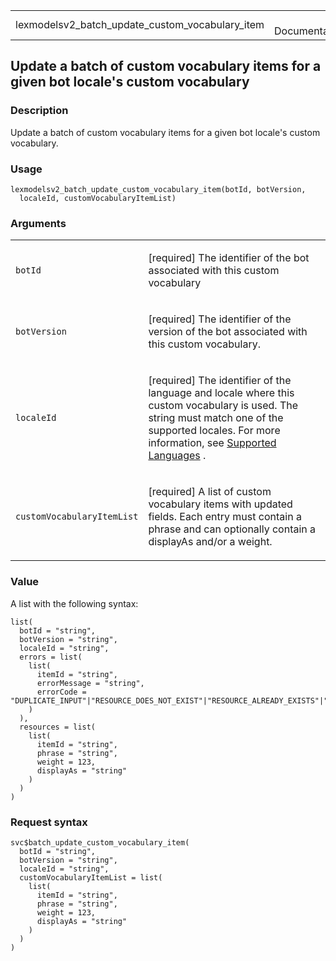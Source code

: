 <table style="width: 100%;">
<tbody>
<tr class="odd">
<td>lexmodelsv2_batch_update_custom_vocabulary_item</td>
<td style="text-align: right;">R Documentation</td>
</tr>
</tbody>
</table>

## Update a batch of custom vocabulary items for a given bot locale's custom vocabulary

### Description

Update a batch of custom vocabulary items for a given bot locale's
custom vocabulary.

### Usage

    lexmodelsv2_batch_update_custom_vocabulary_item(botId, botVersion,
      localeId, customVocabularyItemList)

### Arguments

<table>
<colgroup>
<col style="width: 35%" />
<col style="width: 65%" />
</colgroup>
<tbody>
<tr class="odd">
<td><code
id="lexmodelsv2_batch_update_custom_vocabulary_item_:_botId">botId</code></td>
<td><p>[required] The identifier of the bot associated with this custom
vocabulary</p></td>
</tr>
<tr class="even">
<td><code
id="lexmodelsv2_batch_update_custom_vocabulary_item_:_botVersion">botVersion</code></td>
<td><p>[required] The identifier of the version of the bot associated
with this custom vocabulary.</p></td>
</tr>
<tr class="odd">
<td><code
id="lexmodelsv2_batch_update_custom_vocabulary_item_:_localeId">localeId</code></td>
<td><p>[required] The identifier of the language and locale where this
custom vocabulary is used. The string must match one of the supported
locales. For more information, see <a
href="https://docs.aws.amazon.com/lexv2/latest/dg/how-languages.html">Supported
Languages</a> .</p></td>
</tr>
<tr class="even">
<td><code
id="lexmodelsv2_batch_update_custom_vocabulary_item_:_customVocabularyItemList">customVocabularyItemList</code></td>
<td><p>[required] A list of custom vocabulary items with updated fields.
Each entry must contain a phrase and can optionally contain a displayAs
and/or a weight.</p></td>
</tr>
</tbody>
</table>

### Value

A list with the following syntax:

    list(
      botId = "string",
      botVersion = "string",
      localeId = "string",
      errors = list(
        list(
          itemId = "string",
          errorMessage = "string",
          errorCode = "DUPLICATE_INPUT"|"RESOURCE_DOES_NOT_EXIST"|"RESOURCE_ALREADY_EXISTS"|"INTERNAL_SERVER_FAILURE"
        )
      ),
      resources = list(
        list(
          itemId = "string",
          phrase = "string",
          weight = 123,
          displayAs = "string"
        )
      )
    )

### Request syntax

    svc$batch_update_custom_vocabulary_item(
      botId = "string",
      botVersion = "string",
      localeId = "string",
      customVocabularyItemList = list(
        list(
          itemId = "string",
          phrase = "string",
          weight = 123,
          displayAs = "string"
        )
      )
    )
